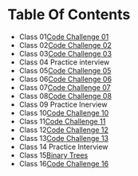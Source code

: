 # Table Of Contents

- Class 01[Code Challenge 01](arrayReverse/README.md)
- Class 02[Code Challenge 02](arrayShift/README.md)
- Class 03[Code Challenge 03](arrayBinarySearch/README.md)
- Class 04 Practice interview
- Class 05[Code Challenge 05](linkedList/README.md)
- Class 06[Code Challenge 06](linkedList/README.md)
- Class 07[Code Challenge 07](linkedList/README.md)
- Class 08[Code Challenge 08](llZip/README.md)
- Class 09 Practice Inerview
- Class 10[Code Challenge 10](stacksAndQueues/README.md)
- Class 11[Code Challenge 11](queueWithStacks/README.md)
- Class 12[Code Challenge 12](fifoAnimalShelter/README.md)
- Class 13[Code Challenge 13](multiBracketValidation/README.md)
- Class 14 Practice Interview
- Class 15[Binary Trees](tree/README.md)
- Class 16[Code Challenge 16](tree/README.md)
